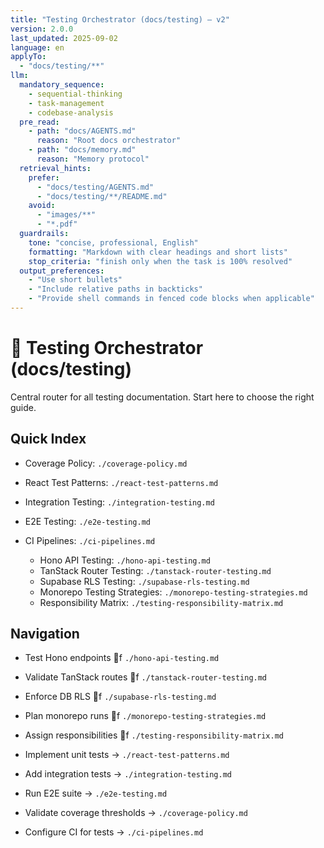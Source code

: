 ```yaml
---
title: "Testing Orchestrator (docs/testing) — v2"
version: 2.0.0
last_updated: 2025-09-02
language: en
applyTo:
  - "docs/testing/**"
llm:
  mandatory_sequence:
    - sequential-thinking
    - task-management
    - codebase-analysis
  pre_read:
    - path: "docs/AGENTS.md"
      reason: "Root docs orchestrator"
    - path: "docs/memory.md"
      reason: "Memory protocol"
  retrieval_hints:
    prefer:
      - "docs/testing/AGENTS.md"
      - "docs/testing/**/README.md"
    avoid:
      - "images/**"
      - "*.pdf"
  guardrails:
    tone: "concise, professional, English"
    formatting: "Markdown with clear headings and short lists"
    stop_criteria: "finish only when the task is 100% resolved"
  output_preferences:
    - "Use short bullets"
    - "Include relative paths in backticks"
    - "Provide shell commands in fenced code blocks when applicable"
---
```


# 🧪 Testing Orchestrator (docs/testing)

Central router for all testing documentation. Start here to choose the right guide.

## Quick Index

- Coverage Policy: `./coverage-policy.md`
- React Test Patterns: `./react-test-patterns.md`
- Integration Testing: `./integration-testing.md`
- E2E Testing: `./e2e-testing.md`
- CI Pipelines: `./ci-pipelines.md`

  - Hono API Testing: `./hono-api-testing.md`
  - TanStack Router Testing: `./tanstack-router-testing.md`
  - Supabase RLS Testing: `./supabase-rls-testing.md`
  - Monorepo Testing Strategies: `./monorepo-testing-strategies.md`
  - Responsibility Matrix: `./testing-responsibility-matrix.md`

## Navigation
- Test Hono endpoints f `./hono-api-testing.md`
- Validate TanStack routes f `./tanstack-router-testing.md`
- Enforce DB RLS f `./supabase-rls-testing.md`
- Plan monorepo runs f `./monorepo-testing-strategies.md`
- Assign responsibilities f `./testing-responsibility-matrix.md`


- Implement unit tests → `./react-test-patterns.md`
- Add integration tests → `./integration-testing.md`
- Run E2E suite → `./e2e-testing.md`
- Validate coverage thresholds → `./coverage-policy.md`
- Configure CI for tests → `./ci-pipelines.md`
